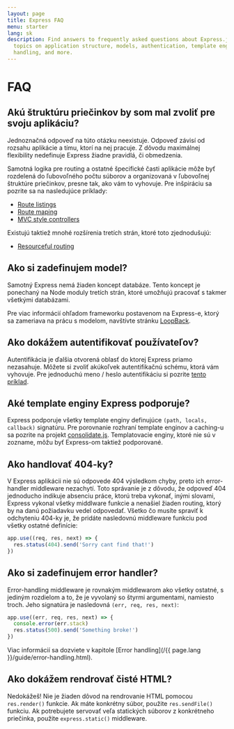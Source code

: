 ```yaml
---
layout: page
title: Express FAQ
menu: starter
lang: sk
description: Find answers to frequently asked questions about Express.js, including
  topics on application structure, models, authentication, template engines, error
  handling, and more.
---
```


# FAQ

## Akú štruktúru priečinkov by som mal zvoliť pre svoju aplikáciu?

Jednoznačná odpoveď na túto otázku neexistuje. Odpoveď závisí od rozsahu
aplikácie a tímu, ktorí na nej pracuje. Z dôvodu maximálnej flexibility nedefinuje
Express žiadne pravidlá, či obmedzenia.

Samotná logika pre routing a ostatné špecifické časti aplikácie môže byť rozdelená
do ľubovoľného počtu súborov a organizovaná v ľubovoľnej štruktúre priečinkov,
presne tak, ako vám to vyhovuje. Pre inšpiráciu sa pozrite sa na nasledujúce príklady:

* [Route listings](https://github.com/expressjs/express/blob/4.13.1/examples/route-separation/index.js#L32-47)
* [Route maping](https://github.com/expressjs/express/blob/4.13.1/examples/route-map/index.js#L52-L66)
* [MVC style controllers](https://github.com/expressjs/express/tree/master/examples/mvc)

Existujú taktiež mnohé rozšírenia tretích strán, ktoré toto zjednodušujú:

* [Resourceful routing](https://github.com/expressjs/express-resource)

## Ako si zadefinujem model?

Samotný Express nemá žiaden koncept databáze. Tento koncept je ponechaný na Node moduly tretích strán,
ktoré umožňujú pracovať s takmer všetkými databázami.

Pre viac informácií ohľadom frameworku postavenom na Express-e, ktorý sa zameriava na prácu s modelom,
navštívte stránku [LoopBack](http://loopback.io).

## Ako dokážem autentifikovať používateľov?

Autentifikácia je ďalšia otvorená oblasť do ktorej Express priamo nezasahuje.
Môžete si zvoliť akúkoľvek autentifikačnú schému, ktorá vám vyhovuje. Pre jednoduchú meno / heslo autentifikáciu si pozrite [tento príklad](https://github.com/expressjs/express/tree/master/examples/auth).


## Aké template enginy Express podporuje?

Express podporuje všetky template enginy definujúce `(path, locals, callback)` signatúru.
Pre porovnanie rozhraní template enginov a caching-u sa pozrite na projekt
[consolidate.js](https://github.com/visionmedia/consolidate.js).
Templatovacie enginy, ktoré nie sú v zozname, môžu byť Express-om taktiež podporované.

## Ako handlovať 404-ky?

V Express aplikácii nie sú odpovede 404 výsledkom chyby, preto ich error-handler middleware nezachytí.
Toto správanie je z dôvodu, že odpoveď 404 jednoducho indikuje absenciu práce, ktorú treba vykonať,
inými slovami, Express vykonal všetky middlware funkcie a nenašiel žiaden routing,
ktorý by na danú požiadavku vedel odpovedať. Všetko čo musíte spraviť k odchyteniu 404-ky je, že pridáte nasledovnú middleware funkciu pod všetky ostatné definície:

```js
app.use((req, res, next) => {
  res.status(404).send('Sorry cant find that!')
})
```

## Ako si zadefinujem error handler?

Error-handling middleware je rovnakým middlewarom ako všetky ostatné,
s jediným rozdielom a to, že je vyvolaný so štyrmi argumentami, namiesto troch.
Jeho signatúra je nasledovná `(err, req, res, next)`:

```js
app.use((err, req, res, next) => {
  console.error(err.stack)
  res.status(500).send('Something broke!')
})
```

Viac informácií sa dozviete v kapitole [Error handling](/{{ page.lang }}/guide/error-handling.html).

## Ako dokážem rendrovať čisté HTML?

Nedokážeš! Nie je žiaden dôvod na rendrovanie HTML pomocou `res.render()` funkcie.
Ak máte konkrétny súbor, použite `res.sendFile()` funkciu.
Ak potrebujete servovať veľa statických súborov z konkrétneho priečinka, použite `express.static()`
middleware.
